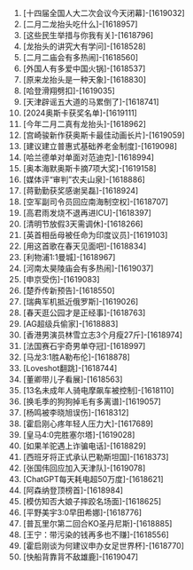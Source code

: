 
1. [十四届全国人大二次会议今天闭幕]-[1619032]
1. [二月二龙抬头吃什么]-[1618957]
1. [这些民生举措与你我有关]-[1618796]
1. [龙抬头的讲究大有学问]-[1618528]
1. [二月二庙会有多热闹]-[1618560]
1. [外国人有多爱中国火锅]-[1618537]
1. [原来龙抬头是一种天象]-[1618830]
1. [哈登滑翔劈扣]-[1619035]
1. [天津辟谣五大道的马累倒了]-[1618741]
1. [2024奥斯卡获奖名单]-[1619111]
1. [今年二月二真有龙抬头]-[1618962]
1. [宫崎骏新作获奥斯卡最佳动画长片]-[1619059]
1. [建议建立普惠式基础养老金制度]-[1619098]
1. [哈兰德单对单面对范迪克]-[1618994]
1. [奥本海默奥斯卡摘7项大奖]-[1619158]
1. [媒体评“审判”农夫山泉]-[1618886]
1. [蒋勤勤获奖感谢吴磊]-[1618924]
1. [空军副司令员回应南海制空权]-[1618707]
1. [高君雨发烧不退再进ICU]-[1618397]
1. [清明节放假3天需调休]-[1618266]
1. [英首相岳母被任命为印度议员]-[1619103]
1. [用这首歌在春天见面吧]-[1618834]
1. [利物浦1:1曼城]-[1618967]
1. [河南太昊陵庙会有多热闹]-[1619037]
1. [申京受伤]-[1619083]
1. [楚乔传新预告]-[1618550]
1. [瑞典军机抵近俄罗斯]-[1619026]
1. [春天逛公园才是正经事]-[1618763]
1. [AG超级兵偷家]-[1618883]
1. [香港男演员林雪立志3个月瘦27斤]-[1618974]
1. [法国赛石宇奇男单夺冠]-[1618997]
1. [马龙3:1胜A勒布伦]-[1618878]
1. [Loveshot翻跳]-[1618744]
1. [董卿带儿子看展]-[1618563]
1. [13名未成年人骑电摩飙车被控制]-[1618110]
1. [换毛季的狗狗掉毛有多离谱]-[1619057]
1. [杨鸣被李晓旭误伤]-[1618312]
1. [霍启刚心疼年轻人压力大]-[1617689]
1. [皇马4:0完胜塞尔塔]-[1619028]
1. [如果羊驼遇上诈骗电话]-[1618829]
1. [西班牙将正式承认巴勒斯坦国]-[1618373]
1. [张国伟回应加入天津队]-[1619078]
1. [ChatGPT每天耗电超50万度]-[1618621]
1. [阿森纳登顶榜首]-[1618984]
1. [模仿知否大娘子摔跤名场面]-[1618625]
1. [平野美宇3:0早田希娜]-[1618776]
1. [普瓦里尔第二回合KO圣丹尼斯]-[1618885]
1. [王宁：带污染的钱再多也不赚]-[1618556]
1. [霍启刚谈为何建议申办女足世界杯]-[1618770]
1. [快船背靠背不敌雄鹿]-[1619047]